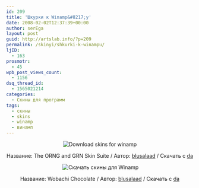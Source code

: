 ```yaml
---
id: 209
title: 'Шкурки к Winamp&#8217;у'
date: 2008-02-02T12:37:39+00:00
author: serEga
layout: post
guid: http://artslab.info/?p=209
permalink: /skinyi/shkurki-k-winampu/
ljID:
  - 163
prosmotr:
  - 45
wpb_post_views_count:
  - 1156
dsq_thread_id:
  - 1565021214
categories:
  - Скины для программ
tags:
  - cкины
  - skins
  - winamp
  - винамп
---
```

<p style="text-align: center">
  <img src="http://img139.imageshack.us/img139/1092/16696155vu8.jpg" alt="Download skins for winamp" />
</p>

<p style="text-align: center">
  Название: The ORNG and GRN Skin Suite / Автор: <a href="http://blueslaad.deviantart.com/" target="_blank">blusalaad</a> / Скачать с <a href="http://blueslaad.deviantart.com/art/The-ORNG-and-GRN-Skin-Suite-74917445" target="_blank">da</a>
</p>

<p style="text-align: center">
   <img src="http://img132.imageshack.us/img132/2420/79872212jv8.jpg" title="Скачать скины для Winamp" alt="Скачать скины для Winamp" border="0" />
</p>

<p style="text-align: center">
  Название: Wobachi Chocolate / Автор: <a href="http://blueslaad.deviantart.com/" target="_blank">blusalaad</a> / Скачать с <a href="http://blueslaad.deviantart.com/art/Wobachi-Chocolate-74676347" target="_blank">da</a>
</p>